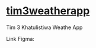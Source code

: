 # [tim3weatherapp](https://zackadib.github.io/tim3weatherapp/)
Tim 3 Khatulistiwa Weathe App

Link Figma: 
